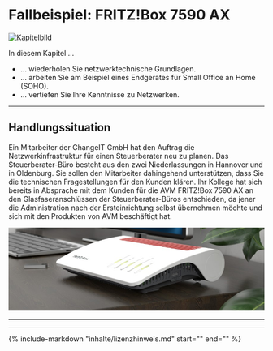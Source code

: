 # Fallbeispiel: FRITZ!Box 7590 AX

![Kapitelbild](https://herr-nm.github.io/MMBbS_KSM_LF13/bilder/fb_kapitelbild.png)

In diesem Kapitel ...

- ... wiederholen Sie netzwerktechnische Grundlagen.
- ... arbeiten Sie am Beispiel eines Endgerätes für Small Office an Home (SOHO).
- ... vertiefen Sie Ihre Kenntnisse zu Netzwerken.

---

## Handlungssituation

Ein Mitarbeiter der ChangeIT GmbH hat den Auftrag die Netzwerkinfrastruktur für einen Steuerberater neu zu planen. Das Steuerberater-Büro besteht aus den zwei Niederlassungen in Hannover und in Oldenburg. Sie sollen den Mitarbeiter dahingehend unterstützen, dass Sie die technischen Fragestellungen für den Kunden klären. Ihr Kollege hat sich bereits in Absprache mit dem Kunden für die AVM FRITZ!Box 7590 AX an den Glasfaseranschlüssen der Steuerberater-Büros entschieden, da jener die Administration nach der Ersteinrichtung selbst übernehmen möchte und sich mit den Produkten von AVM beschäftigt hat.

![FritzBox](bilder/fb_banner.jpg)

---

---

{%
   include-markdown "inhalte/lizenzhinweis.md"
   start="<!--include-start-->"
   end="<!--include-end-->"
%}